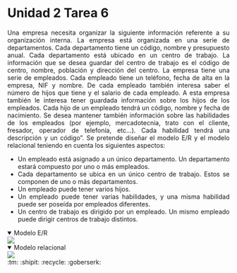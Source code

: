 <div align="justify">

# Unidad 2 Tarea 6

Una empresa necesita organizar la siguiente información referente a su organización interna. La empresa está organizada en una serie de departamentos. Cada departamento tiene un código, nombre y presupuesto anual. Cada departamento está ubicado en un centro de trabajo. La información que se desea guardar del centro de trabajo es el código de centro, nombre, población y dirección del centro. La empresa tiene una serie de empleados. Cada empleado tiene un teléfono, fecha de alta en la empresa, NIF y nombre. De cada empleado también interesa saber el número de hijos que tiene y el salario de cada empleado. A esta empresa también le interesa tener guardada información sobre los hijos de los empleados. Cada hijo de un empleado tendrá un código, nombre y fecha de nacimiento. Se desea mantener también información sobre las habilidades de los empleados (por ejemplo, mercadotecnia, trato con el cliente, fresador, operador de telefonía, etc…). Cada habilidad tendrá una descripción y un código”. Se pretende diseñar el modelo E/R y el modelo relacional teniendo en cuenta los siguientes aspectos:

- Un empleado está asignado a un único departamento. Un departamento estará compuesto por uno o más empleados.
- Cada departamento se ubica en un único centro de trabajo. Estos se componen de uno o más departamentos.
- Un empleado puede tener varios hijos.
- Un empleado puede tener varias habilidades, y una misma habilidad puede ser poseída por empleados diferentes.
- Un centro de trabajo es dirigido por un empleado. Un mismo empleado puede dirigir centros de trabajo distintos.

<details open>
<summary>Modelo E/R</summary>
  <img src="imágenes/tarea6ER.drawio.png">
  </details>
  <details open>
<summary>Modelo relacional</summary>
  <img src="imágenes/tarea6.drawio.png">
  </details>
:tm: :shipit: :recycle: :goberserk:
</div>